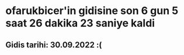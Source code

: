 # ofarukbicer'in gidisine son 6 gun 5 saat 26 dakika 23 saniye kaldi

## Gidis tarihi: 30.09.2022 :(